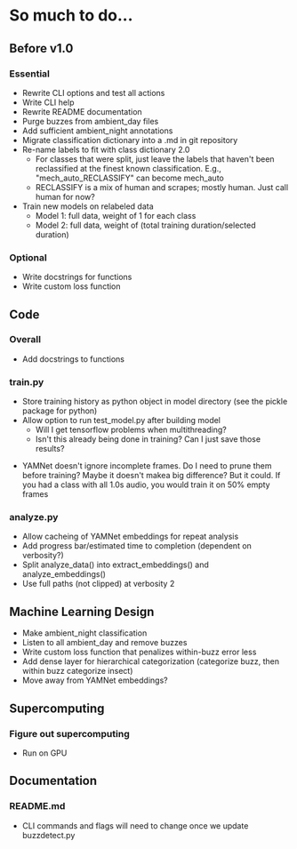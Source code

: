# So much to do...
## Before v1.0
### Essential
* Rewrite CLI options and test all actions
* Write CLI help
* Rewrite README documentation
* Purge buzzes from ambient_day files
* Add sufficient ambient_night annotations
* Migrate classification dictionary into a .md in git repository
* Re-name labels to fit with class dictionary 2.0
     - For classes that were split, just leave the labels that haven't been reclassified at the finest known classification. E.g., "mech_auto_RECLASSIFY" can become mech_auto
     - RECLASSIFY is a mix of human and scrapes; mostly human. Just call human for now?
* Train new models on relabeled data
  * Model 1: full data, weight of 1 for each class
  * Model 2: full data, weight of (total training duration/selected duration)

### Optional
* Write docstrings for functions
* Write custom loss function

## Code
### Overall
* Add docstrings to functions

### train.py
* Store training history as python object in model directory (see the pickle package for python)
* Allow option to run test_model.py after building model
     - Will I get tensorflow problems when multithreading?
     - Isn't this already being done in training? Can I just save those results?
- YAMNet doesn't ignore incomplete frames. Do I need to prune them before training? Maybe it doesn't makea  big difference? But it could. If you had a class with all 1.0s audio, you would train it on 50% empty frames

### analyze.py
* Allow cacheing of YAMNet embeddings for repeat analysis
* Add progress bar/estimated time to completion (dependent on verbosity?)
* Split analyze_data() into extract_embeddings() and analyze_embeddings()
* Use full paths (not clipped) at verbosity 2

## Machine Learning Design
* Make ambient_night classification
* Listen to all ambient_day and remove buzzes
* Write custom loss function that penalizes within-buzz error less
* Add dense layer for hierarchical categorization (categorize buzz, then within buzz categorize insect)
* Move away from YAMNet embeddings? 

## Supercomputing
### Figure out supercomputing
* Run on GPU

## Documentation
### README.md
* CLI commands and flags will need to change once we update buzzdetect.py
